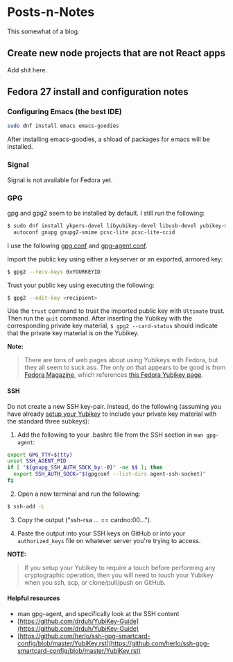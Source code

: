 Posts-n-Notes
===========

This somewhat of a blog.

## Create new node projects that are not React apps

Add shit here.

## Fedora 27 install and configuration notes


### Configuring Emacs (the best IDE)

```bash
sudo dnf install emacs emacs-goodies
```

After installing emacs-goodies, a shload of packages for emacs will be installed.

### Signal

Signal is not available for Fedora yet.


### GPG

gpg and gpg2 seem to be installed by default. I still run the following:

```bash
$ sudo dnf install ykpers-devel libyubikey-devel libusb-devel yubikey-manager \
  autoconf gnupg gnupg2-smime pcsc-lite pcsc-lite-ccid 
```

I use the following [gpg.conf](/gpg.conf) and [gpg-agent.conf](/gpg-agent.conf).

Import the public key using either a keyserver or an exported, armored key: 

```bash
$ gpg2 --recv-keys 0xYOURKEYID
```

Trust your public key using executing the following:

```bash
$ gpg2 --edit-key <recipient>
```

Use the `trust` command to trust the imported public key with `Ultimate` trust. Then run the `quit` command. After inserting the Yubikey with the corresponding private key material, `$ gpg2 --card-status` should indicate that the private key material is on the Yubikey.

**Note:**
>There are tons of web pages about using Yubikeys with Fedora, but they all seem to suck ass. The only on that appears to be good is from [Fedora Magazine](https://fedoramagazine.org/using-the-yubikey4-with-fedora/), which references [this Fedora Yubikey page](https://github.com/fedora-infra/ssh-gpg-smartcard-config/blob/master/YubiKey.rst).

#### SSH

Do not create a new SSH key-pair. Instead, do the following (assuming you have already [setup your Yubikey](https://github.com/drduh/YubiKey-Guide) to include your private key material with the standard three subkeys):

1. Add the following to your .bashrc file from the SSH section in `man gpg-agent`:

```bash
export GPG_TTY=$(tty)
unset SSH_AGENT_PID
if [ "${gnupg_SSH_AUTH_SOCK_by:-0}" -ne $$ ]; then
  export SSH_AUTH_SOCK="$(gpgconf --list-dirs agent-ssh-socket)"
fi
```

2. Open a new terminal and run the following:
```bash
$ ssh-add -L
```

3. Copy the output ("ssh-rsa ... == cardno:00...").

4. Paste the output into your SSH keys on GitHub or into your `authorized_keys` file on whatever server you're trying to access.

**NOTE:**
> If you setup your Yubikey to require a touch before performing any cryptographic operation, then you will need to touch your Yubikey when you ssh, scp, or clone/pull/push on GitHub.










#### Helpful resources

- man gpg-agent, and specifically look at the SSH content
- [https://github.com/drduh/YubiKey-Guide](https://github.com/drduh/YubiKey-Guide)
- [https://github.com/herlo/ssh-gpg-smartcard-config/blob/master/YubiKey.rst](https://github.com/herlo/ssh-gpg-smartcard-config/blob/master/YubiKey.rst)

